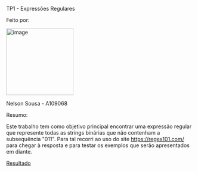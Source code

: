 TP1 - Expressões Regulares

Feito por:
  
  <img width="180" height="180" alt="image" src="https://github.com/user-attachments/assets/37338582-83b4-4b7d-933b-ecc82cbd9d91" />
  
  Nelson Sousa - A109068

Resumo:

  Este trabalho tem como objetivo principal encontrar uma expressão regular que represente todas as strings binárias que não contenham a subsequência "011".
  Para tal recorri ao uso do site https://regex101.com/ para chegar à resposta e para testar os exemplos que serão apresentados em diante. 

[Resultado](resultado.txt) 
  

